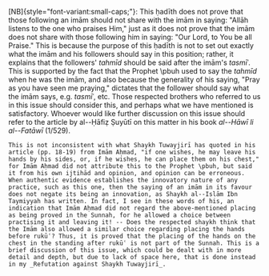 [^d21]: Abū Dāwūd and Ḥākim, who declared it ṣaḥīḥ and al--Dhahabī agreed.

<!-- TODO double check the following -->

[^d22]: al--Bukhārī and Muslim. This raising of the hands is reported as mutawātir from him \pbuh, as is the raising of the hands on straightening up after rukūʿ. It is the madhhab of the three Imāms Mālik, al--Shāfiʿī and Aḥmad, and of the majority of scholars of ḥadīth and fiqh. Imām Mālik practised it right up to his death, as reported by Ibn ʿAsākir (15/78/2). Some of the Ḥanafīs chose to do it, among them ʿIṣām bin Yūsuf Abū ʿAsamah al--Balkhi (d. 210), a student of Imām Abū Yūsuf, as has been explained in the Introduction. ʿAbd Allāh bin Aḥmad reported from his father in his _Masāʾil_ (p. 60), "It is related from ʿUqbah bin ʿĀmir that he said about a man raising his hands during prayer, 'He earns ten good deeds for each such movement.'" This is supported by the ḥadīth qudsī, "...he who intends a good deed and then does it, Allāh writes it down with Himself as from ten to seven hundred good deeds," transmitted by al--Bukhārī and Muslim. See _Ṣaḥīḥ al--Targhīb_ (no. 16).

[^d23]: Ibid.

[^d24]: Ibid.

[^d25]: Abū Dāwūd and al--Nasāʾī. Ḥākim declared it ṣaḥīḥ and al--Dhahabī agreed.

[^d26]: Al--Bukhārī and Abū Dāwūd.

[^d27]: Al--Bukhārī and Muslim.

[^d28]: Al--Bukhārī and Abū Dāwūd.

<!-- TODO double check the following -->

[^d29]: Ḥākim, who declared it ṣaḥīḥ; al--Dhahabī and Tayālisī agreed. It is given in _Ṣaḥīḥ Abī Dāwūd_ (809).

[^d30]: Ibn Khuzaymah and Ibn Ḥibbān in their ṣaḥīḥs.

[^d31]: Al--Tirmidhī, who declared it ṣaḥīḥ, and Ibn Khuzaymah.

[^d32]: Al--Bukhārī, and Bayhaqī with a ṣaḥīḥ isnād.

[^d33]: Al--Ṭabarānī in _Muʿjam al--Kabīr_ and _Muʿjam al--Ṣaghīr_, ʿAbd Allāh b. Aḥmad in _Zawāʾid al--Musnad_ and Ibn Mājah.

[^d34]: Aḥmad and Abū Dāwūd with a ṣaḥīḥ isnād.

[^d35]: Abū Dāwūd and al--Bukhārī in _Juzʾ al--Qirāʾah_ with a ṣaḥīḥ isnād.

[^d36]: Muslim and Abū ʿAwānah.

[^d37]: This vision was physically real, and was one of his miracles; it was confined to during prayer: there is no evidence for it being of a general nature.

[^d38]: Al--Bukhārī and Muslim.

<!-- TODO double check the following -->

[^d39]: Abū Yaʿlā in his Musnad (340/3491/1), Ājuri in _al--Arbaʿīn_, Bayhaqī, al--Ṭabarānī (1/192/1), Diyāʾ in _al--Muntaqā_ (276/1), Ibn ʿAsākir (2/226/2, 414/1, 8/14/1, 76/2) with a ḥasan isnād, and Ibn Khuzaymah declared it ṣaḥīḥ (1/82/1). Ibn Battah has a supporting mursal narration for the first part of the ḥadīth, minus the addition, in _al--Ibānah_ (5/43/1).

<!-- TODO double check the following -->
<!-- check spelling of Haqq -->

[^d40]: Tayālisī, Aḥmad and Ibn Abī Shaybah; it is a ḥasan ḥadīth, as I have explained in my footnotes on _al--Aḥkām_ (1348) by ʿAbd al--Ḥaqq Ishbīlī.

[^d41]: Ibn Abī Shaybah (1/89/2), al--Ṭabarānī and Ḥākim, who declared it ṣaḥīḥ and al--Dhahabī agreed.

[^d42]: Ibn Abī Shaybah (1/89/1), Ibn Mājah and Aḥmad, with a ṣaḥīḥ isnād.

[^d43]: Abū ʿAwānah, Abū Dāwūd and Sahmī (61); al--Dāraquṭnī declared it ṣaḥīḥ.

[^d44]: Aḥmad, Abū Dāwūd, Ibn Mājah, al--Dāraquṭnī, al--Ṭaḥāwī, Bazzār, and al--Ṭabarānī in _Muʿjam al--Kabīr_, on the authority of seven Companions. Hence this refutes those who did not accept the specification of the glorifications to three times, such as Ibn al-Qayyim and others.

[^d45]: This can be deduced from the aḥādīth which make it clear that he \pbuh used to make his standing, rukūʿ and sujūd equal in length, as mentioned after this section.

[^d46]: A ṣaḥīḥ ḥadīth, transmitted by Abū Dāwūd, al--Dāraquṭnī, Aḥmad, al--Ṭabarānī and Bayhaqī.

<!-- TODO double check the following -->

[^d47]: Abū Isḥāq said: _subbūḥ_ means "the one who is free of any defect," while _quddūs_ means "the Blessed" or "the Pure." Ibn Saidah said: Glorified and Blessed are attributes of Allāh, Mighty and
Sublime, because He is glorified and sanctified by others. (_Lisān al--ʿArab_)

[^d48]: Muslim and Abū ʿAwānah.

[^d49]: Al--Bukhārī and Muslim. "Implementing the Qurʾān" refers to the saying of Allāh: "Then glorify with the Praises of your Lord, and seek His Forgiveness, for He is Oft-Returning. (Sūrah al--Naṣr, 110:3)"

[^d50]: This is an example of use of a general phrase coming after mention of individual items.

[^d51]: Muslim, Abū ʿAwānah, al-Ṭaḥāwī and al--Dāraquṭnī.

<!-- TODO double check the following -->

[^d52]: Al--Nasāʾī with a ṣaḥīḥ isnād.

    [Note]{style="font-variant:small-caps;"}: Is there proof for combining two or more of these adhkār in one rukūʿ, or not ? The scholars have differed about this. Ibn al-Qayyim was uncertain about this in _Zād al--Maʿād_. Al--Nawawī chose the first possibility in _al--Adhkār_, saying, "It is best to combine all of these adhkār if possible, and similarly with the adhkār of other postures." Abū al--Tayyib Siddīq Ḥasan Khān disagreed with him, saying in _Nuzul al--Abrār_ (84), "It is narrated with one of them here, another one there, but I see no evidence for combining. The Messenger of Allāh \pbuh would not combine them in one go, but he would say one of them sometimes, another one sometimes; to follow is better than to start something new." This latter view is the correct one, Allāh willing, but it is proved in the Sunnah to lengthen this posture, as well as others, until it is about the length of the standing: hence, if the worshipper wishes to follow the Prophet \pbuh in this sunnah, the only way is to combine adhkār, as Al--Nawawī said, and as Ibn Naṣr has related it in _Qiyām al--Layl_ (76) from Ibn Jurayj as done by ʿAtāʾ, or to repeat one of the adhkār for which there is text for repetition, and this is closer to the Sunnah. Allāh knows best.

[^d53]: Al--Bukhārī and Muslim. It is given in _Irwāʾ al--Ghalīl_ (331).

[^d54]: Muslim and Abū ʿAwānah. The forbiddance is general, hence covering both obligatory and voluntary prayers. The addition in Ibn ʿAsākir (17/299/1), "as for voluntary prayers, then there is no harm" is either shādh or munkar -- Ibn ʿAsākir pointed out a defect in it -- so it is not permissible to act according to it.

[^d55]: Ibid.

[^d56]: Al--Bukhārī and Muslim.

[^d57]: Abū Dāwūd and Ḥākim, who declared it ṣaḥīḥ and al--Dhahabī agreed.

[^d58]: Al--Bukhārī and Abū Dāwūd; Arabic _faqār_: vertebrae, "the bones making up the spine, from the base of the neck to the coccyx" according to _Qāmūs_; see also _Fatḥ al--Bārī_ (2/308).

[^d59]: Al--Bukhārī and Aḥmad.

[^d60]: Ibid.

[^d61]: Muslim, Abū ʿAwānah, Aḥmad and Abū Dāwūd.

<!-- TODO double check the following -->

[NB]{style="font-variant:small-caps;"}: This ḥadīth does not prove that those following an imām should not share with the imām in saying: "Allāh listens to the one who praises Him," just as it does not prove that the imām does not share with those following him in saying: "Our Lord, to You be all Praise." This is because the purpose of this ḥadīth is not to set out exactly what the imām and his followers should say in this position; rather, it explains that the followers' _tahmīd_ should be said after the imām's _tasmīʿ_. This is supported by the fact that the Prophet \pbuh used to say the _tahmīd_ when he was the imām, and also because the generality of his saying, "Pray as you have seen me praying," dictates that the follower should say what the imām says, e.g. _tasmīʿ_, etc. Those respected brothers who referred to us in this issue should consider this, and perhaps what we have mentioned is satisfactory. Whoever would like further discussion on this issue should refer to the article by al--Ḥāfiẓ Ṣuyūtī on this matter in his book _al--Hāwī li al--Fatāwī_ (1/529).

[^d62]: Al--Bukhārī and Muslim; al--Tirmidhī declared it ṣaḥīḥ.

[^d63]: Al--Bukhārī and Muslim. The raising of the hands here is narrated in a mutawātir way from the Messenger \pbuh, and the majority of scholars have supported it, including some Ḥanafīs. See the previous footnote under Rukū.

[^d64]: Ibid.

[^d65]: Ibid.

[^d66]: Al--Bukhārī and Aḥmad. Ibn al-Qayyim erred on this point in _Zād al--Maʿād_, rejecting the combination of "O Allāh!" with "and," despite the fact that it is found in Ṣaḥīḥ al--Bukhārī, Musnad Aḥmad, in al--Nasāʾī and Aḥmad again via two routes of narration from Abū Hurayrah, in Dārimī as a ḥadīth of Ibn ʿUmar, in Bayhaqī from Abū Saʿīd al--Khudrī, and in al--Nasāʾī again as a ḥadīth of Abū Mūsā al--Ashʿarī.

[^d67]: Al--Bukhārī and Muslim; al--Tirmidhī declared it ṣaḥīḥ.

[^d68]: Muslim and Abū ʿAwānah.

[^d69]: Ibid.

[^d70]: _jadd_: wealth, might, power; i.e. the one who has wealth, sons, might and power in this world will not benefit from them in front of You; his possessions will not save him from You: only righteous deeds will benefit or save anyone.

[^d71]: Muslim and Abū ʿAwānah.

[^d72]: Muslim, Abū ʿAwānah and Abū Dāwūd.

[^d73]: Abū Dāwūd and al--Nasāʾī with a ṣaḥīḥ isnād. It is given in _Irwāʾ al--Ghalīl_ (335).

[^d74]: Mālik, al--Bukhārī and Abū Dāwūd.

[^d75]: Al--Bukhārī, Muslim and Aḥmad. It is given in _Irwāʾ al--Ghalīl_ (no. 307).

<!-- TODO double check the following -->
<!-- TODO check when to use double and single quotes -->

[^d76]: Al--Bukhārī and Muslim (first sentence only), Dārimī, Ḥākim, al--Shāfiʿī and Aḥmad. By "bones" here is meant those of the spinal structure, the vertebrae, as has preceded in the main text.

    [NB]{style="font-variant:small-caps;"}: The meaning of this ḥadīth is clear and obvious: to be at ease in this standing. As for the usage of this ḥadīth by our brothers from the Hijāz and elsewhere as evidence to justify placing the right hand on the left in this standing, it is far-removed from the meaning of the multitude of narrations of this ḥadīth. In fact it is a false argument, since the placing mentioned is not referred to with regard to the first standing in any of the narrations or wordings of the ḥadīth; therefore, how can "the bones taking their proper places" mentioned in the ḥadīth be interpreted as referring to the right hand taking hold of the left before rukūʿ?! This would apply if all the versions of the ḥadīth could be construed to mean this, so what about when they imply an obviously different meaning? In fact, this placing of theirs cannot be inferred from the ḥadīth at all, since what is meant by "bones" is the bones of the spine, as confirmed by the Sunnah, "...he would stand straight until every vertebra returned to its place."

    I, for one, am in no doubt that to place the hands on the chest in this standing is an innovation and a leading astray, for it is not mentioned in any of the aḥādīth about prayer, despite their large number. Had this practice any foundation, it would have reached us by at least one narration. Further, not one of the Salaf practised it, nor has a single leading scholar of ḥadīth mentioned it, as far as I know.

<!-- TODO double check the following -->

    This is not inconsistent with what Shaykh Tuwayjirī has quoted in his article (pp. 18-19) from Imām Aḥmad, "if one wishes, he may leave his hands by his sides, or, if he wishes, he can place them on his chest," for Imām Aḥmad did not attribute this to the Prophet \pbuh, but said it from his own ijtihād and opinion, and opinion can be erroneous. When authentic evidence establishes the innovatory nature of any practice, such as this one, then the saying of an imām in its favour does not negate its being an innovation, as Shaykh al--Islām Ibn Taymiyyah has written. In fact, I see in these words of his, an indication that Imām Aḥmad did not regard the above-mentioned placing as being proved in the Sunnah, for he allowed a choice between practising it and leaving it! -- Does the respected shaykh think that the Imām also allowed a similar choice regarding placing the hands before rukūʿ? Thus, it is proved that the placing of the hands on the chest in the standing after rukūʿ is not part of the Sunnah. This is a brief discussion of this issue, which could be dealt with in more detail and depth, but due to lack of space here, that is done instead in my _Refutation against Shaykh Tuwayjirī_.

[^d77]: Aḥmad and al--Ṭabarānī in _Muʿjam al--Kabīr_ with a ṣaḥīḥ isnād.
